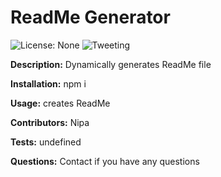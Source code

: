 
# ReadMe Generator

![License: None](https://img.shields.io/badge/License-None-brightgreen) ![Tweeting](https://img.shields.io/twitter/url/http/shields.io.svg?style=social)

__Description:__
Dynamically generates ReadMe file

__Installation:__
npm i

__Usage:__
creates ReadMe

__Contributors:__
Nipa

__Tests:__
undefined

__Questions:__
Contact if you have any questions

